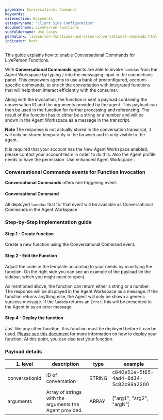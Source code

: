 ```yaml
---
pagename: Conversational Commands
keywords:
sitesection: Documents
categoryname: "Client Side Configuration"
documentname: LivePerson Functions
subfoldername: Use Cases
permalink: liveperson-functions-use-cases-conversational-commands.html
indicator: both
---
```


This guide explains how to enable Conversational Commands for LivePerson Functions.

With **Conversational Commands** agents are able to invoke `lambdas` from the Agent Workspace by typing `/` into the messaging input in the connections panel. This empowers agents to use a bank of preconfigured, account-specific commands, to enrich the conversation with integrated functions that will help them interact efficiently with the consumer.

Along with the invocation, the function is sent a payload containing the conversation ID and the arguments provided by the agent. This payload can then be used in the function for further processing and referencing. The result of the function has to either be a string or a number and will be shown in the Agent Workspace as a message in the transcript. 

**Note** The response is not actually stored in the conversation transcript, it will only be stored temporarily in the browser and is only visible to the agent.

<div class="important"> It is required that your account has the New Agent Workspace enabled; please contact your account team in order to do this. Also the Agent profile needs to have the permission `Use enhanced Agent Workspace`.</div>

### Conversational Commands events for Function Invocation

**Conversational Commands** offers one triggering event:

#### Conversational Command

All deployed `lambdas` that for that event will be available as Conversational Commands in the Agent Workspace. 

### Step-by-Step implementation guide

#### Step 1 - Create function

Create a new function using the Conversational Command event.

#### Step 2 - Edit the Function

Adjust the code in the template according to your needs by modifying the function. On the right side you can see an example of the payload (in the sidebar, which you might need to open).

As mentioned above, the function can return either a string or a number. The response will be displayed in the Agent Workspace as a message. If the function returns anything else, the Agent will only be shown a generic success message. If the `lambda` returns an `Error`, this will be presented to the Agent in as an error message.

#### Step 4 - Deploy the function

Just like any other function, this function must be deployed before it can be used. [Please see this document](function-as-a-service-deploying-functions.html) for more information on how to deploy your function. At this point, you can also test your function.

### Payload details

<table>
<thead><tr><th>1. level</th><th>description</th><th>type</th><th>example</th></tr></thead><tbody>
 <tr><td>conversationId</td><td>ID of conversation</td><td>STRING</td><td>c840e51e-5f65-4ad4-8d34-5c82b99a2200</td></tr>
 <tr><td>arguments</td><td>Array of strings with the arguments the Agent provided.</td><td>ARRAY</td><td>["arg1", "arg2", "argN"]</td></tr>

</tbody></table>
